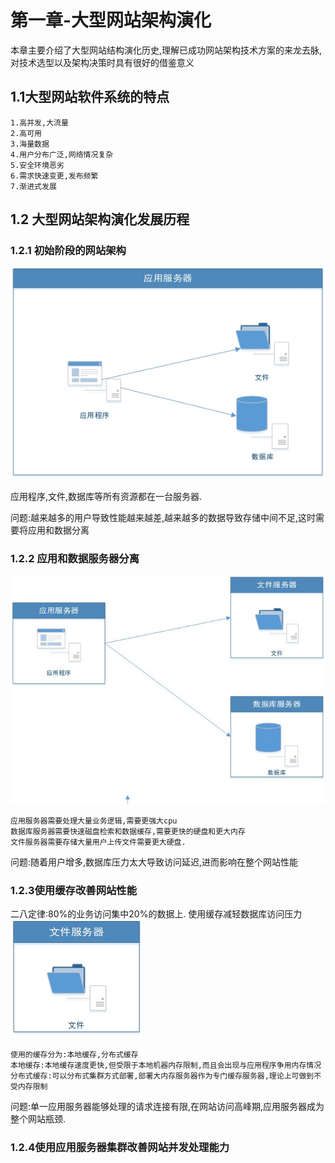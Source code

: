 # 第一章-大型网站架构演化

本章主要介绍了大型网站结构演化历史,理解已成功网站架构技术方案的来龙去脉,对技术选型以及架构决策时具有很好的借鉴意义

## 1.1大型网站软件系统的特点

	1.高并发,大流量
	2.高可用
	3.海量数据
	4.用户分布广泛,网络情况复杂
	5.安全环境恶劣
	6.需求快速变更,发布频繁
	7.渐进式发展

## 1.2 大型网站架构演化发展历程

### 1.2.1 初始阶段的网站架构

![image](https://github.com/williamzhang11/fastReading/blob/master/src/main/java/com/xiu/fastReading/corePrinciple/image/1.2.1.jpg)

应用程序,文件,数据库等所有资源都在一台服务器.

问题:越来越多的用户导致性能越来越差,越来越多的数据导致存储中间不足,这时需要将应用和数据分离

### 1.2.2 应用和数据服务器分离

![image](https://github.com/williamzhang11/fastReading/blob/master/src/main/java/com/xiu/fastReading/corePrinciple/image/1.2.2.jpg)


	应用服务器需要处理大量业务逻辑,需要更强大cpu
	数据库服务器需要快速磁盘检索和数据缓存,需要更快的硬盘和更大内存
	文件服务器需要存储大量用户上传文件需要更大硬盘.
	
问题:随着用户增多,数据库压力太大导致访问延迟,进而影响在整个网站性能

### 1.2.3使用缓存改善网站性能

二八定律:80%的业务访问集中20%的数据上.
使用缓存减轻数据库访问压力
![image](https://github.com/williamzhang11/fastReading/blob/master/src/main/java/com/xiu/fastReading/corePrinciple/image/1.2.3.jpg)

	使用的缓存分为:本地缓存,分布式缓存
	本地缓存:本地缓存速度更快,但受限于本地机器内存限制,而且会出现与应用程序争用内存情况
	分布式缓存:可以分布式集群方式部署,部署大内存服务器作为专门缓存服务器,理论上可做到不受内存限制

问题:单一应用服务器能够处理的请求连接有限,在网站访问高峰期,应用服务器成为整个网站瓶颈.

### 1.2.4使用应用服务器集群改善网站并发处理能力





